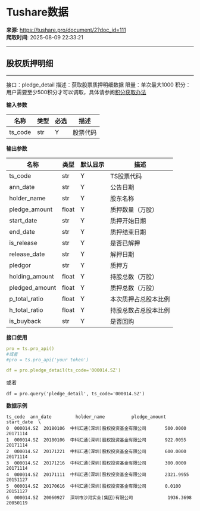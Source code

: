 # Tushare数据

**来源**: https://tushare.pro/document/2?doc_id=111  
**爬取时间**: 2025-08-09 22:33:21

---

## 股权质押明细

---

接口：pledge\_detail
描述：获取股票质押明细数据
限量：单次最大1000
积分：用户需要至少500积分才可以调取，具体请参阅[积分获取办法](https://tushare.pro/document/1?doc_id=13)

**输入参数**

| 名称 | 类型 | 必选 | 描述 |
| --- | --- | --- | --- |
| ts\_code | str | Y | 股票代码 |

**输出参数**

| 名称 | 类型 | 默认显示 | 描述 |
| --- | --- | --- | --- |
| ts\_code | str | Y | TS股票代码 |
| ann\_date | str | Y | 公告日期 |
| holder\_name | str | Y | 股东名称 |
| pledge\_amount | float | Y | 质押数量（万股） |
| start\_date | str | Y | 质押开始日期 |
| end\_date | str | Y | 质押结束日期 |
| is\_release | str | Y | 是否已解押 |
| release\_date | str | Y | 解押日期 |
| pledgor | str | Y | 质押方 |
| holding\_amount | float | Y | 持股总数（万股） |
| pledged\_amount | float | Y | 质押总数（万股） |
| p\_total\_ratio | float | Y | 本次质押占总股本比例 |
| h\_total\_ratio | float | Y | 持股总数占总股本比例 |
| is\_buyback | str | Y | 是否回购 |

**接口使用**

```yaml
pro = ts.pro_api()
#或者
#pro = ts.pro_api('your token')

df = pro.pledge_detail(ts_code='000014.SZ')
```

或者

```
df = pro.query('pledge_detail', ts_code='000014.SZ')
```

**数据示例**

```
ts_code  ann_date         holder_name          pledge_amount start_date  \
0  000014.SZ  20180106  中科汇通(深圳)股权投资基金有限公司       500.0000   20171114
1  000014.SZ  20180106  中科汇通(深圳)股权投资基金有限公司       922.0055   20171114
2  000014.SZ  20171221  中科汇通(深圳)股权投资基金有限公司       600.0000   20171114
3  000014.SZ  20171216  中科汇通(深圳)股权投资基金有限公司       300.0000   20171114
4  000014.SZ  20171111  中科汇通(深圳)股权投资基金有限公司       2321.9955   20151127
5  000014.SZ  20170616  中科汇通(深圳)股权投资基金有限公司       0.0100   20151127
6  000014.SZ  20060927  深圳市沙河实业(集团)有限公司             1936.3698   20050119
```
